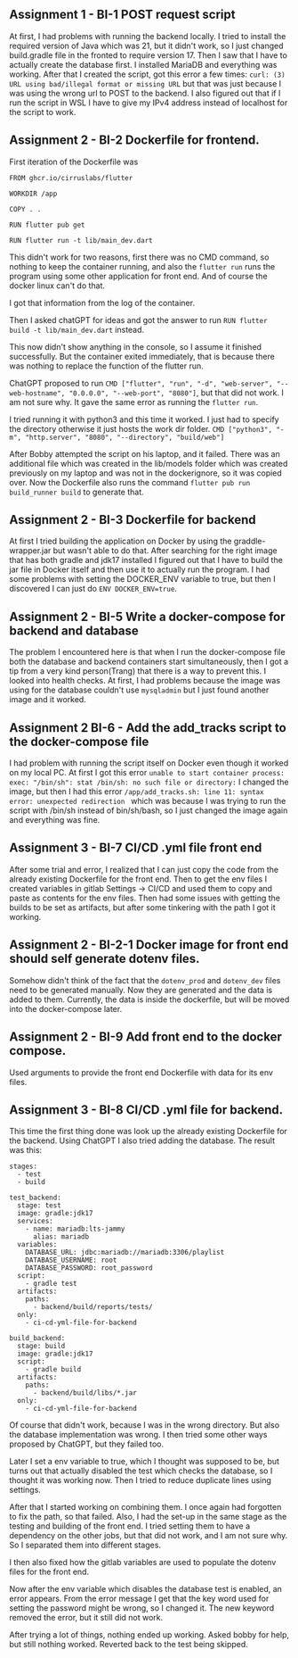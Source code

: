 ## Assignment 1 - BI-1 POST request script
At first, I had problems with running the backend locally. I tried to install the required version of Java which was 21,
but it didn't work, so I just changed build.gradle file in the fronted to require version 17.
Then I saw that I have to actually create the database first. I installed MariaDB and everything was working.
After that I created the script, got this error a few times:
````curl: (3) URL using bad/illegal format or missing URL```` but that was just because I was using the wrong url to
POST to the backend. I also figured out that if I run the script in WSL I have to give my IPv4 address instead of localhost
for the script to work.


## Assignment 2 - BI-2 Dockerfile for frontend.

First iteration of the Dockerfile was

```
FROM ghcr.io/cirruslabs/flutter

WORKDIR /app

COPY . .

RUN flutter pub get

RUN flutter run -t lib/main_dev.dart
```

This didn't work for two reasons, first there was no CMD command, so nothing to keep the container running, and also the `flutter run` runs the program using some other application for front end. And of course the docker linux can't do that. 

I got that information from the log of the container.

Then I asked chatGPT for ideas and got the answer to run ```RUN flutter build -t lib/main_dev.dart``` instead.

This now didn't show anything in the console, so I assume it finished successfully. But the container exited immediately, that is because there was nothing to replace the function of the flutter run.

ChatGPT proposed to run `CMD ["flutter", "run", "-d", "web-server", "--web-hostname", "0.0.0.0", "--web-port", "8080"]`, but that did not work. I am not sure why. It gave the same error as running the `flutter run`.

I tried running it with python3 and this time it worked. I just had to specify the directory otherwise it just hosts the work dir folder.
`CMD ["python3", "-m", "http.server", "8080", "--directory", "build/web"]`

After Bobby attempted the script on his laptop, and it failed. There was an additional file which was created in the lib/models folder which was created previously on my laptop and was not in the dockerignore, so it was copied over. Now the Dockerfile also runs the command ```flutter pub run build_runner build``` to generate that.

## Assignment 2 - BI-3 Dockerfile for backend
At first I tried building the application on Docker by using the graddle-wrapper.jar but wasn't able to do that. After
searching for the right image that has both gradle and jdk17 installed I figured out that I have to build the jar file
in Docker itself and then use it to actually run the program. I had some problems with setting the DOCKER_ENV variable
to true, but then I discovered I can just do ```ENV DOCKER_ENV=true```.

## Assignment 2 - BI-5 Write a docker-compose for backend and database
The problem I encountered here is that when I run the docker-compose file both the database and backend containers 
start simultaneously, then I got a tip from a very kind person(Trang) that there is a way to prevent this. I looked into
health checks. At first, I had problems because the image was using for the database couldn't use ``mysqladmin`` but I 
just found another image and it worked.

## Assignment 2 BI-6 - Add the add_tracks script to the docker-compose file
I had problem with running the script itself on Docker even though it worked on my local PC. At first I got this error
`` unable to start container process: exec: "/bin/sh": stat /bin/sh: no such file or directory: ``
I changed the image, but then I had this error
``/app/add_tracks.sh: line 11: syntax error: unexpected redirection `` which was because I was trying to run the script
with /bin/sh instead of bin/sh/bash, so I just changed the image again and everything was fine. 

## Assignment 3 - BI-7 CI/CD .yml file front end

After some trial and error, I realized that I can just copy the code from the already existing Dockerfile for the front end. Then to get the env files I created variables in gitlab Settings -> CI/CD and used them to copy and paste as contents for the env files. Then had some issues with getting the builds to be set as artifacts, but after some tinkering with the path I got it working. 

## Assignment 2 - BI-2-1 Docker image for front end should self generate dotenv files.

Somehow didn't think of the fact that the `dotenv_prod` and `dotenv_dev` files need to be generated manually. Now they are generated and the data is added to them. Currently, the data is inside the dockerfile, but will be moved into the docker-compose later.

## Assignment 2 - BI-9 Add front end to the docker compose.

Used arguments to provide the front end Dockerfile with data for its env files.

## Assignment 3 - BI-8 CI/CD .yml file for backend.

This time the first thing done was look up the already existing Dockerfile for the backend. Using ChatGPT I also tried adding the database. The result was this:
```
stages:
  - test
  - build

test_backend:
  stage: test
  image: gradle:jdk17
  services:
    - name: mariadb:lts-jammy
      alias: mariadb
  variables:
    DATABASE_URL: jdbc:mariadb://mariadb:3306/playlist
    DATABASE_USERNAME: root
    DATABASE_PASSWORD: root_password
  script:
    - gradle test
  artifacts:
    paths:
      - backend/build/reports/tests/
  only:
    - ci-cd-yml-file-for-backend

build_backend:
  stage: build
  image: gradle:jdk17
  script:
    - gradle build
  artifacts:
    paths:
      - backend/build/libs/*.jar
  only:
    - ci-cd-yml-file-for-backend
```
Of course that didn't work, because I was in the wrong directory. But also the database implementation was wrong. I then tried some other ways proposed by ChatGPT, but they failed too. 

Later I set a env variable to true, which I thought was supposed to be, but turns out that actually disabled the test which checks the database, so I thought it was working now. Then I tried to reduce duplicate lines using settings.

After that I started working on combining them. I once again had forgotten to fix the path, so that failed. Also, I had the set-up in the same stage as the testing and building of the front end. I tried setting them to have a dependency on the other jobs, but that did not work, and I am not sure why. So I separated them into different stages. 

I then also fixed how the gitlab variables are used to populate the dotenv files for the front end.

Now after the env variable which disables the database test is enabled, an error appears. From the error message I get that the key word used for setting the password might be wrong, so I changed it. The new keyword removed the error, but it still did not work.

After trying a lot of things, nothing ended up working. Asked bobby for help, but still nothing worked. Reverted back to the test being skipped.